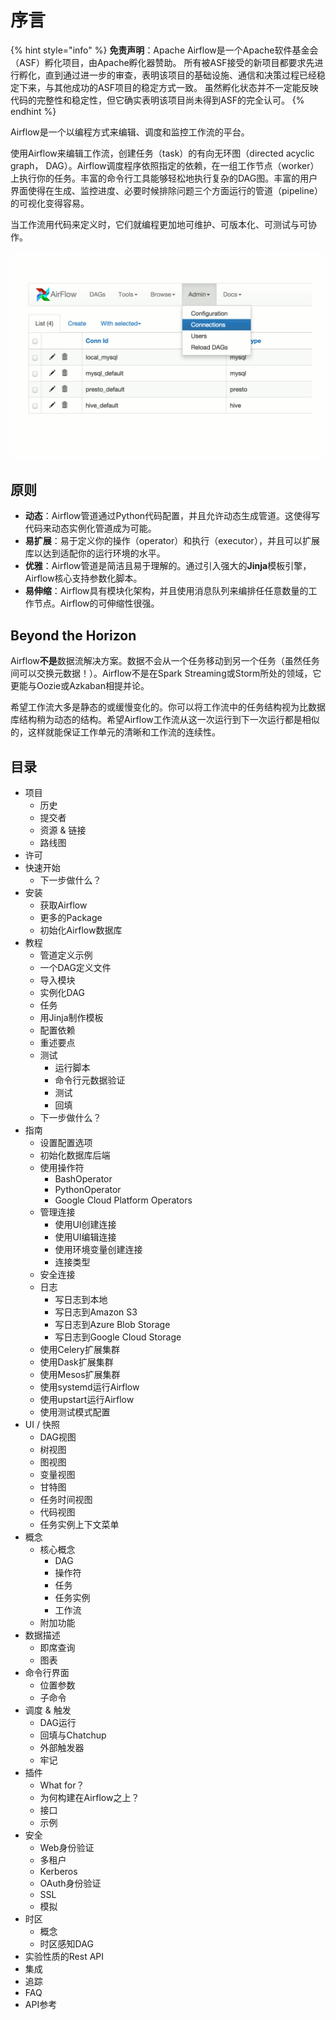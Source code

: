 # 序言

{% hint style="info" %}
**免责声明**：Apache Airflow是一个Apache软件基金会（ASF）孵化项目，由Apache孵化器赞助。 所有被ASF接受的新项目都要求先进行孵化，直到通过进一步的审查，表明该项目的基础设施、通信和决策过程已经稳定下来，与其他成功的ASF项目的稳定方式一致。 虽然孵化状态并不一定能反映代码的完整性和稳定性，但它确实表明该项目尚未得到ASF的完全认可。
{% endhint %}

Airflow是一个以编程方式来编辑、调度和监控工作流的平台。

使用Airflow来编辑工作流，创建任务（task）的有向无环图（directed acyclic graph， DAG）。Airflow调度程序依照指定的依赖，在一组工作节点（worker）上执行你的任务。丰富的命令行工具能够轻松地执行复杂的DAG图。丰富的用户界面使得在生成、监控进度、必要时候排除问题三个方面运行的管道（pipeline）的可视化变得容易。

当工作流用代码来定义时，它们就编程更加地可维护、可版本化、可测试与可协作。

![](../.gitbook/assets/airflow.gif)

## 原则

* **动态**：Airflow管道通过Python代码配置，并且允许动态生成管道。这使得写代码来动态实例化管道成为可能。
* **易扩展**：易于定义你的操作（operator）和执行（executor），并且可以扩展库以达到适配你的运行环境的水平。
* **优雅**：Airflow管道是简洁且易于理解的。通过引入强大的**Jinja**模板引擎，Airflow核心支持参数化脚本。
* **易伸缩**：Airflow具有模块化架构，并且使用消息队列来编排任任意数量的工作节点。Airflow的可伸缩性很强。

## Beyond the Horizon

Airflow**不是**数据流解决方案。数据不会从一个任务移动到另一个任务（虽然任务间可以交换元数据！）。Airflow不是在Spark Streaming或Storm所处的领域，它更能与Oozie或Azkaban相提并论。

希望工作流大多是静态的或缓慢变化的。你可以将工作流中的任务结构视为比数据库结构稍为动态的结构。希望Airflow工作流从这一次运行到下一次运行都是相似的，这样就能保证工作单元的清晰和工作流的连续性。

## 目录

* 项目
  * 历史
  * 提交者
  * 资源 & 链接
  * 路线图
* 许可
* 快速开始
  * 下一步做什么？
* 安装
  * 获取Airflow
  * 更多的Package
  * 初始化Airflow数据库
* 教程
  * 管道定义示例
  * 一个DAG定义文件
  * 导入模块
  * 实例化DAG
  * 任务
  * 用Jinja制作模板
  * 配置依赖
  * 重述要点
  * 测试
    * 运行脚本
    * 命令行元数据验证
    * 测试
    * 回填
  * 下一步做什么？
* 指南
  * 设置配置选项
  * 初始化数据库后端
  * 使用操作符
    * BashOperator
    * PythonOperator
    * Google Cloud Platform Operators
  * 管理连接
    * 使用UI创建连接
    * 使用UI编辑连接
    * 使用环境变量创建连接
    * 连接类型
  * 安全连接
  * 日志
    * 写日志到本地
    * 写日志到Amazon S3
    * 写日志到Azure Blob Storage
    * 写日志到Google Cloud Storage
  * 使用Celery扩展集群
  * 使用Dask扩展集群
  * 使用Mesos扩展集群
  * 使用systemd运行Airflow
  * 使用upstart运行Airflow
  * 使用测试模式配置
* UI / 快照
  * DAG视图
  * 树视图
  * 图视图
  * 变量视图
  * 甘特图
  * 任务时间视图
  * 代码视图
  * 任务实例上下文菜单
* 概念
  * 核心概念
    * DAG
    * 操作符
    * 任务
    * 任务实例
    * 工作流
  * 附加功能
* 数据描述
  * 即席查询
  * 图表
* 命令行界面
  * 位置参数
  * 子命令
* 调度 & 触发
  * DAG运行
  * 回填与Chatchup
  * 外部触发器
  * 牢记
* 插件
  * What for？
  * 为何构建在Airflow之上？
  * 接口
  * 示例
* 安全
  * Web身份验证
  * 多租户
  * Kerberos
  * OAuth身份验证
  * SSL
  * 模拟
* 时区
  * 概念
  * 时区感知DAG
* 实验性质的Rest API
* 集成
* 追踪
* FAQ
* API参考



